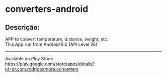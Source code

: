 # converters-android
Descrição:
----------
APP to convert temperature, distance, weight, etc. <br>
This App run from Android 8.0 (API Level 26)

<hr>

Available on Play Store: <br>
https://play.google.com/store/apps/details?id=br.com.rodrigoamora.converters
